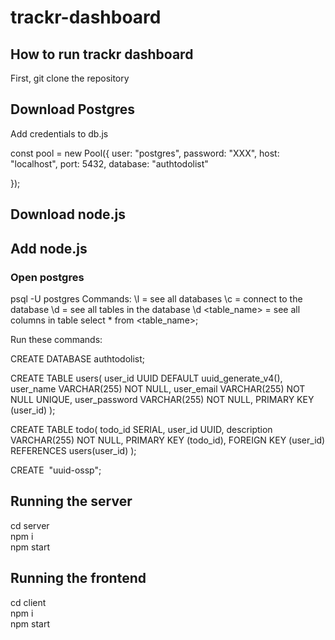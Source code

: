 # trackr-dashboard

## How to run trackr dashboard

First, git clone the repository

## Download Postgres

Add credentials to db.js 

const pool = new Pool({
	user: "postgres",
	password: "XXX",
	host: "localhost",
	port: 5432,
	database: "authtodolist"

});

## Download node.js



## Add node.js

### Open postgres 

psql -U postgres 
Commands: 
\l = see all databases 
\c <database> = connect to the database 
 \d = see all tables in the database
 \d <table_name> = see all columns in table
 select * from <table_name>; 
 
 Run these commands: 
 
 
 CREATE DATABASE authtodolist;


CREATE TABLE users(
  user_id UUID DEFAULT uuid_generate_v4(),
  user_name VARCHAR(255) NOT NULL,
  user_email VARCHAR(255) NOT NULL UNIQUE,
  user_password VARCHAR(255) NOT NULL,
  PRIMARY KEY (user_id)
);


CREATE TABLE todo(
  todo_id SERIAL,
  user_id UUID,
  description VARCHAR(255) NOT NULL,
  PRIMARY KEY (todo_id),
  FOREIGN KEY (user_id) REFERENCES users(user_id)
);

CREATE  "uuid-ossp";

## Running the server
 cd server \
 npm i \
 npm start 

## Running the frontend
 cd client \
 npm i \
 npm start 
